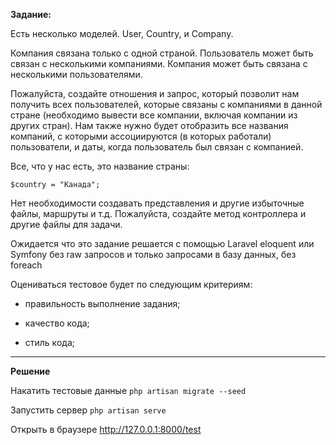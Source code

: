 **Задание:**

Есть несколько моделей. User, Country, и Company.

Компания связана только с одной страной.
Пользователь может быть связан с несколькими компаниями.
Компания может быть связана с несколькими пользователями.

Пожалуйста, создайте отношения и запрос, который позволит нам получить всех пользователей, которые связаны с компаниями в данной стране (необходимо вывести все компании, включая компании из других стран). Нам также нужно будет отобразить все названия компаний, с которыми ассоциируются (в которых работали) пользователи, и даты, когда пользователь был связан с компанией.

Все, что у нас есть, это название страны:

`$country = "Канада";`

Нет необходимости создавать представления и другие избыточные файлы, маршруты и т.д. Пожалуйста, создайте метод контроллера и другие файлы для задачи. 

Ожидается что это задание решается с помощью Laravel eloquent или Symfony без raw запросов и только запросами в базу данных, без foreach

Оцениваться тестовое будет по следующим критериям:

- правильность выполнение задания;

- качество кода;

- стиль кода;

---
**Решение**

Накатить тестовые данные ``php artisan migrate --seed``

Запустить cервер ``php artisan serve``

Открыть в браузере http://127.0.0.1:8000/test
